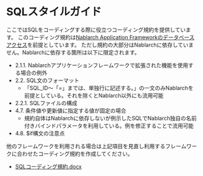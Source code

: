 # SQLスタイルガイド

ここではSQLをコーディングする際に役立つコーディング規約を提供しています。
このコーディング規約は[Nablarch Application Frameworkのデータベースアクセス](https://nablarch.github.io/docs/LATEST/doc/application_framework/application_framework/libraries/database_management.html)を前提としています。
ただし規約の大部分はNablarchに依存していません。Nablarchに依存する箇所は以下に限定されます。

- 2.1.1. Nablarchアプリケーションフレームワークで拡張された機能を使用する場合の例外
- 2.2. SQL文のフォーマット
    - 「SQL_ID～「=」までは、単独行に記述する。」の一文のみNablarchを前提としている。それを除くとNablarch以外にも流用可能
- 2.2.1. SQLファイルの構成
- 4.7. 条件値や更新値に指定する値が固定の場合
    - 規約自体はNablarchに依存しないが例示したSQLでNablarch独自の名前付きバインドパラメータを利用している。例を修正することで流用可能
- 4.8. $if構文の注意点

他のフレームワークを利用される場合は上記項目を見直し利用するフレームワークに合わせたコーディング規約を作成してください。

- [SQLコーディング規約.docx](./SQLコーディング規約.docx?raw=true)
